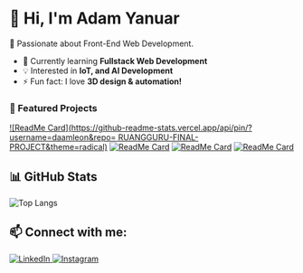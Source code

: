 # 👋 Hi, I'm Adam Yanuar  
🚀 Passionate about Front-End Web Development.  

- 🌱 Currently learning **Fullstack Web Development**  
- 💡 Interested in **IoT, and AI Development**  
- ⚡ Fun fact: I love **3D design & automation!**  


### 🚀 Featured Projects
[![ReadMe Card](https://github-readme-stats.vercel.app/api/pin/?username=daamleon&repo=
RUANGGURU-FINAL-PROJECT&theme=radical)](https://github.com/daamleon/nama-repo)
[![ReadMe Card](https://github-readme-stats.vercel.app/api/pin/?username=Lynnn17&repo=Exni&theme=radical)](https://github.com/daamleon/nama-repo)
[![ReadMe Card](https://github-readme-stats.vercel.app/api/pin/?username=daamleon&repo=SleepTourism&theme=radical)](https://github.com/daamleon/nama-repo)
[![ReadMe Card](https://github-readme-stats.vercel.app/api/pin/?username=daamleon&repo=cardprint&theme=radical)](https://github.com/daamleon/nama-repo)




## 📊 GitHub Stats  
![Top Langs](https://github-readme-stats.vercel.app/api/top-langs/?username=daamleon&layout=compact&theme=radical)

## 📫 Connect with me:  
<p align="left">
  <a href="https://www.linkedin.com/in/damleon/" target="_blank">
    <img src="https://img.shields.io/badge/LinkedIn-0A66C2?style=flat&logo=linkedin&logoColor=white" alt="LinkedIn"/>
  </a>
  <a href="https://www.instagram.com/daamleon" target="_blank">
    <img src="https://img.shields.io/badge/Instagram-E4405F?style=flat&logo=instagram&logoColor=white" alt="Instagram"/>
  </a>
</p>
